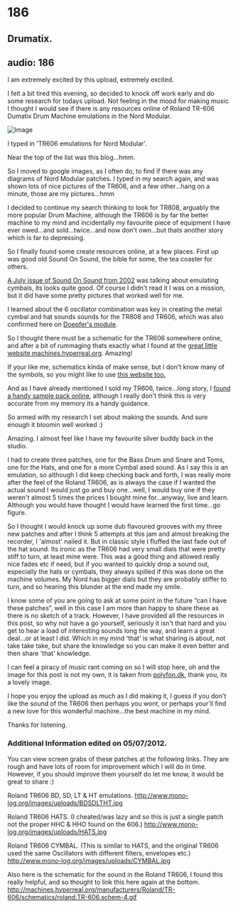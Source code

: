 # 186
## Drumatix.
audio: 186
---

I am extremely excited by this upload, extremely excited.

I felt a bit tired this evening, so decided to knock off work early and do some research for todays upload. Not feeling in the mood for making music I thought I would see if there is any resources online of Roland TR-606 Dumatix Drum Machine emulations in the Nord Modular.

![Image](/assets/img/Snd-186.png)

I typed in 'TR606 emulations for Nord Modular'.

Near the top of the list was this blog…hmm.

So I moved to google images, as I often do, to find if there was any diagrams of Nord Modular patches. I typed in my search again, and was shown lots of nice pictures of the TR606, and a few other…hang on a minute, those are my pictures…hmm

I decided to continue my search thinking to look for TR808, arguably the more popular Drum Machine, although the TR606 is by far the better machine to my mind and incidentally my favourite piece of equipment I have ever owed…and sold…twice…and now don't own…but thats another story which is far to depressing.

So I finally found some create resources online, at a few places. First up was good old Sound On Sound, the bible for some, the tea coaster for others.

<a href="http://www.soundonsound.com/sos/Jul02/articles/synthsecrets0702.asp" title="A July issue of Sound On Sound from 2002" target="_blank">A July issue of Sound On Sound from 2002</a> was talking about emulating cymbals, its looks quite good. Of course I didn't read it I was on a mission, but it did have some pretty pictures that worked well for me.

I learned about the 6 oscillator combination was key in creating the metal cymbal and hat sounds sounds for the TR808 and TR606, which was also confirmed here on <a href="http://www.doepfer.de/a100_man/A117_man.pdf" title="Doepfer's module" target="_blank">Doepfer's module</a>.

So I thought there must be a schematic for the TR606 somewhere online, and after a bit of rummaging thats exactly what I found at the <a href="http://machines.hyperreal.org/manufacturers/Roland/TR-606/schematics/roland.TR-606.schem-4.gif" title="great little website machines.hyperreal.org" target="_blank">great little website machines.hyperreal.org</a>. Amazing!

If your like me, schematics kinda of make sense, but I don't know many of the symbols, so you might like to use <a href="http://www.kpsec.freeuk.com/symbol.htm" title="this website too." target="_blank">this website too.</a>

And as I have already mentioned I sold my TR606, twice…long story, I <a href="http://www.illuminatedsounds.com/?p=1420" title="found a handy sample pack online" target="_blank">found a handy sample pack online</a>, although I really don't think this is very accurate from my memory its a handy guidance.

So armed with my research I set about making the sounds. And sure enough it bloomin well worked :)

Amazing. I almost feel like I have my favourite silver buddy back in the studio.

I had to create three patches, one for the Bass Drum and Snare and Toms, one for the Hats, and one for a more Cymbal ased sound. As I say this is an emulation, so although I did keep checking back and forth, I was really more after the feel of the Roland TR606, as is always the case if I wanted the actual sound I would just go and buy one…well, I would buy one if they weren't almost 5 times the prices I bought mine for…anyway, live and learn. Although you would have thought I would have learned the first time…go figure.

So I thought I would knock up some dub flavoured grooves with my three new patches and after I think 5 attempts at this jam and almost breaking the recorder, I 'almost' nailed it. But in classic style I fluffed the last fade out of the hat sound. Its ironic as the TR606 had very small dials that were pretty stiff to turn, at least mine were. This was a good thing and allowed really nice fades etc if need, but if you wanted to quickly drop a sound out, especially the hats or cymbals, they always spilled if this was done on the machine volumes. My Nord has bigger dials but they are probably stiffer to turn, and so hearing this blunder at the end made my smile.

I know some of you are going to ask at some point in the future “can I have these patches”, well in this case I am more than happy to share these as there is no sketch of a track. However, I have provided all the resources in this post, so why not have a go yourself, seriously it isn't that hard and you get to hear a load of interesting sounds long the way, and learn a great deal…or at least I did. Which in my mind 'that' is what sharing is about, not take take take, but share the knowledge so you can make it even better and then share 'that' knowledge.

I can feel a piracy of music rant coming on so I will stop here, oh and the image for this post is not my own, it is taken from <a href="http://www.polyfon.dk/synth/tag/tr606/" title="polyfon.dk" target="_blank">polyfon.dk</a>, thank you, its a lovely image.

I hope you enjoy the upload as much as I did making it, I guess if you don't like the sound of the TR606 then perhaps you wont, or perhaps your'll find a new love for this wonderful machine…the best machine in my mind.

Thanks for listening.


### Additional Information edited on 05/07/2012. ###

You can view screen grabs of these patches at the following links. They are rough and have lots of room for improvement which I will do in time. However, if you should improve them yourself do let me know, it would be great to share :)

Roland TR606 BD, SD, LT & HT emulations.
<a href="http://www.mono-log.org/images/uploads/BDSDLTHT.jpg" title="http://www.mono-log.org/images/uploads/BDSDLTHT.jpg" target="_blank">http://www.mono-log.org/images/uploads/BDSDLTHT.jpg</a>

Roland TR606 HATS. (I cheated/was lazy and so this is just a single patch not the proper HHC & HHO found on the 606.)
<a href="http://www.mono-log.org/images/uploads/HATS.jpg" title="http://www.mono-log.org/images/uploads/HATS.jpg" target="_blank">http://www.mono-log.org/images/uploads/HATS.jpg</a>

Roland TR606 CYMBAL. (This is similar to HATS, and the original TR606 used the same Oscillators with different filters, envelopes etc.)
<a href="http://www.mono-log.org/images/uploads/CYMBAL.jpg" title="http://www.mono-log.org/images/uploads/CYMBAL.jpg" target="_blank">http://www.mono-log.org/images/uploads/CYMBAL.jpg</a>

Also here is the schematic for the sound in the Roland TR606, I found this really helpful, and so thought to link this here again at the bottom.
<a href="http://machines.hyperreal.org/manufacturers/Roland/TR-606/schematics/roland.TR-606.schem-4.gif" title="http://machines.hyperreal.org/manufacturers/Roland/TR-606/schematics/roland.TR-606.schem-4.gif" target="_blank">http://machines.hyperreal.org/manufacturers/Roland/TR-606/schematics/roland.TR-606.schem-4.gif</a>